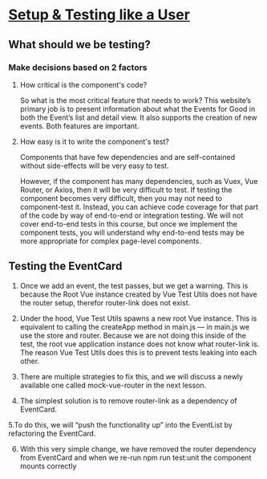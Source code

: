# [Setup & Testing like a User](https://www.vuemastery.com/courses/real-world-testing/setup-&-testing-like-a-user)

## What should we be testing?

### Make decisions based on 2 factors

1. How critical is the component's code?

   So what is the most critical feature that needs to work? This website’s primary job is to present information about what the Events for Good in both the Event’s list and detail view. It also supports the creation of new events. Both features are important.

2. How easy is it to write the component's test?

    Components that have few dependencies and are self-contained without side-effects will be very easy to test.

    However, if the component has many dependencies, such as Vuex, Vue Router, or Axios, then it will be very difficult to test. If testing the component becomes very difficult, then you may not need to component-test it. Instead, you can achieve code coverage for that part of the code by way of end-to-end or integration testing. We will not cover end-to-end tests in this course, but once we implement the component tests, you will understand why end-to-end tests may be more appropriate for complex page-level components.

## Testing the EventCard

1. Once we add an event, the test passes, but we get a warning. This is because the Root Vue instance created by Vue Test Utils does not have the router setup, therefor router-link does not exist.

2. Under the hood, Vue Test Utils spawns a new root Vue instance. This is equivalent to calling the createApp method in main.js — in main.js we use the store and router. Because we are not doing this inside of the test, the root vue application instance does not know what router-link is. The reason Vue Test Utils does this is to prevent tests leaking into each other.

3. There are multiple strategies to fix this, and we will discuss a newly available one called mock-vue-router in the next lesson.

4. The simplest solution is to remove router-link as a dependency of EventCard.

5.To do this, we will “push the functionality up” into the EventList by refactoring the EventCard.

6. With this very simple change, we have removed the router dependency from EventCard and when we re-run npm run test:unit the component mounts correctly
